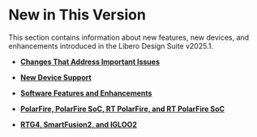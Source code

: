 # New in This Version

This section contains information about new features, new devices, and enhancements introduced in the Libero Design Suite v2025.1.

-   **[Changes That Address Important Issues](GUID-A49EB771-DFC0-4260-B636-1053D1C894B5.md)**  

-   **[New Device Support](GUID-CAF5CA72-9345-461B-BA6C-100F4F7E35E2.md)**  

-   **[Software Features and Enhancements](GUID-A4434C60-F587-46B4-BEE0-8A180B25A0CB.md)**  

-   **[PolarFire, PolarFire SoC, RT PolarFire, and RT PolarFire SoC](GUID-C2FC30EF-8572-4D99-89A2-E30EB18E171D.md)**  

-   **[RTG4, SmartFusion2, and IGLOO2](GUID-0D5DCBEA-E2E2-4B21-A0CD-35B8D7928879.md)**  


